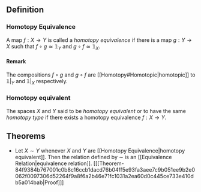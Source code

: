 ## Definition
### Homotopy Equivalence
A map $f : X \to Y$ is called a _homotopy equivalence_ if there is a map $g : Y \to X$ such that $f \circ g \simeq \mathbb{1}_Y$ and $g \circ f \simeq \mathbb{1}_X$.
#### Remark
The compositions $f\circ g$  and $g\circ f$ are [[Homotopy#Homotopic|homotopic]] to $\mathbb{1}|_Y$ and $\mathbb{1}|_X$ respectively.
### Homotopy equivalent
The spaces $X$ and $Y$ said to be _homotopy equivalent_ or to have the same _homotopy type_ if there exists a homotopy equivalence $f : X \to Y$. 
## Theorems
- Let $X \sim Y$ whenever $X$ and $Y$ are [[Homotopy Equivalence|homotopy equivalent]]. Then the relation defined by $\sim$ is an [[Equivalence Relation|equivalence relation]]. \[[[Theorem-84f9384b767001c0b8c16ccb1dacd76b04ff5e93fa3aee7c9b051ee9b2e0062f0097306d52264f9a8f6a2b46e71fc1031a2ea60d0c445ce733e410db5a014bab|Proof]]\]